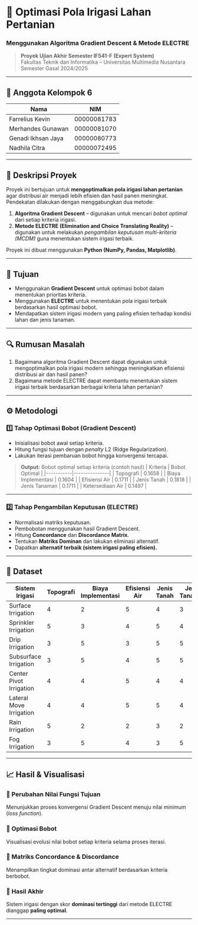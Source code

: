 # 🌾 Optimasi Pola Irigasi Lahan Pertanian
### Menggunakan Algoritma Gradient Descent & Metode ELECTRE

> **Proyek Ujian Akhir Semester IF541-F (Expert System)**  
> Fakultas Teknik dan Informatika – Universitas Multimedia Nusantara  
> Semester Gasal 2024/2025  

---

## 👥 Anggota Kelompok 6
| Nama | NIM |
|------|------|
| Farrelius Kevin | 00000081783 |
| Merhandes Gunawan | 00000081070 |
| Genadi Ikhsan Jaya | 00000080773 |
| Nadhila Citra | 00000072495 |

---

## 🧠 Deskripsi Proyek

Proyek ini bertujuan untuk **mengoptimalkan pola irigasi lahan pertanian** agar distribusi air menjadi lebih efisien dan hasil panen meningkat.  
Pendekatan dilakukan dengan menggabungkan dua metode:

1. **Algoritma Gradient Descent** – digunakan untuk mencari *bobot optimal* dari setiap kriteria irigasi.  
2. **Metode ELECTRE (Elimination and Choice Translating Reality)** – digunakan untuk melakukan *pengambilan keputusan multi-kriteria (MCDM)* guna menentukan sistem irigasi terbaik.

Proyek ini dibuat menggunakan **Python (NumPy, Pandas, Matplotlib)**.

---

## 🎯 Tujuan
- Menggunakan **Gradient Descent** untuk optimasi bobot dalam menentukan prioritas kriteria.
- Menggunakan **ELECTRE** untuk menentukan pola irigasi terbaik berdasarkan hasil optimasi bobot.
- Mendapatkan sistem irigasi modern yang paling efisien terhadap kondisi lahan dan jenis tanaman.

---

## 🔍 Rumusan Masalah
1. Bagaimana algoritma Gradient Descent dapat digunakan untuk mengoptimalkan pola irigasi modern sehingga meningkatkan efisiensi distribusi air dan hasil panen?
2. Bagaimana metode ELECTRE dapat membantu menentukan sistem irigasi terbaik berdasarkan berbagai kriteria lahan pertanian?

---

## ⚙️ Metodologi

### 1️⃣ Tahap Optimasi Bobot (Gradient Descent)
- Inisialisasi bobot awal setiap kriteria.  
- Hitung fungsi tujuan dengan *penalty* L2 (Ridge Regularization).  
- Lakukan iterasi pembaruan bobot hingga konvergensi tercapai.  

> **Output:** Bobot optimal setiap kriteria (contoh hasil)
| Kriteria | Bobot Optimal |
|-----------|---------------|
| Topografi | 0.1658 |
| Biaya Implementasi | 0.1604 |
| Efisiensi Air | 0.1711 |
| Jenis Tanah | 0.1818 |
| Jenis Tanaman | 0.1711 |
| Ketersediaan Air | 0.1497 |

---

### 2️⃣ Tahap Pengambilan Keputusan (ELECTRE)
- Normalisasi matriks keputusan.
- Pembobotan menggunakan hasil Gradient Descent.
- Hitung **Concordance** dan **Discordance Matrix**.
- Tentukan **Matriks Dominan** dan lakukan eliminasi alternatif.
- Dapatkan **alternatif terbaik (sistem irigasi paling efisien).**

---

## 💾 Dataset

| Sistem Irigasi | Topografi | Biaya Implementasi | Efisiensi Air | Jenis Tanah | Jenis Tanaman | Ketersediaan Air |
|----------------|------------|--------------------|----------------|---------------|----------------|------------------|
| Surface Irrigation | 4 | 2 | 5 | 4 | 3 | 5 |
| Sprinkler Irrigation | 5 | 3 | 4 | 5 | 4 | 4 |
| Drip Irrigation | 3 | 5 | 3 | 5 | 5 | 3 |
| Subsurface Irrigation | 3 | 5 | 4 | 5 | 5 | 3 |
| Center Pivot Irrigation | 4 | 4 | 5 | 4 | 4 | 4 |
| Lateral Move Irrigation | 4 | 4 | 5 | 5 | 4 | 4 |
| Rain Irrigation | 5 | 2 | 2 | 3 | 2 | 2 |
| Fog Irrigation | 3 | 5 | 4 | 3 | 5 | 3 |

---

## 📈 Hasil & Visualisasi

### 🔹 Perubahan Nilai Fungsi Tujuan
Menunjukkan proses konvergensi Gradient Descent menuju nilai minimum (*loss function*).

### 🔹 Optimasi Bobot
Visualisasi evolusi nilai bobot setiap kriteria selama proses iterasi.

### 🔹 Matriks Concordance & Discordance
Menampilkan tingkat dominasi antar alternatif berdasarkan kriteria berbobot.

### 🔹 Hasil Akhir
Sistem irigasi dengan skor **dominasi tertinggi** dari metode ELECTRE dianggap **paling optimal**.

---

